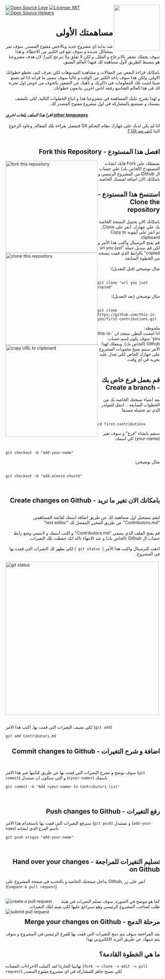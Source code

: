 [![Open Source Love](https://badges.frapsoft.com/os/v1/open-source.svg?v=103)](https://github.com/ellerbrock/open-source-badges/)
[<img align="right" width="150" src="https://firstcontributions.github.io/assets/Readme/join-slack-team.png">](https://join.slack.com/t/firstcontributors/shared_invite/enQtNjkxNzQwNzA2MTMwLTVhMWJjNjg2ODRlNWZhNjIzYjgwNDIyZWYwZjhjYTQ4OTBjMWM0MmFhZDUxNzBiYzczMGNiYzcxNjkzZDZlMDM)
[![License: MIT](https://img.shields.io/badge/License-MIT-green.svg)](https://opensource.org/licenses/MIT)
[![Open Source Helpers](https://www.codetriage.com/roshanjossey/first-contributions/badges/users.svg)](https://www.codetriage.com/roshanjossey/first-contributions)
# <div dir="rtl">مساهمتك الأولى</div>

<div dir="rtl">
 عند بداية اي مشروع جديد وبالاخص مفتوح المصدر, سوف تمر بمشاكل عديدة و سوف تقع في الكثير من الاخطاء, و هذا سوف يجعلك تشعر بالانزعاج و الملل, و لكن لا تقلق ولا تنزعج كثيرا, لان هدف مشروعنا هو تبسيط الطريق لأول مساهمة لك فيهذا العالم الشيق.
</div>

<br>

<div dir="rtl">
بامكانك قراءة البعض من المقالات و مشاهدة الفيديوهات لكي تعرف كيف تخطو خطواتك الاولي, ولكن هذا سوف ياخذ الكثير من الوقت و غالبا سوف تنسي ما قراته اذا لم تصنع شيئا لتثبت تلك المعلومات في ذاكرتك و ناهيك عن الشعور بالخوف من خوض اول تجربة لك في هذا العالم الشاسع رفقة اناس اخرين يتابعون خطواتك.
</div>

<br>

<div dir="rtl">
 و لهذا نقترح عليك المساهمة في مشروعنا هذا و اتباع الخطوات التالية, لكي تكتشف بنفسك و تستمتع بالمشاركة في اول مشروع مفتوح المصدر لك.  
</div>


#### *اقرا هذا الملف بلغات اخري [other languages](../Translations.md)* 


<div dir="rtl">
اذا لم يكن لديك علي جهازك نظام التحكم Git فتفضل بقراءة تلك المقالة, وعاود الرجوع الينا <a href="https://help.github.com/articles/set-up-git/">كيف تعد Git ؟ </a>
</div>
<br>

## <div dir="rtl"> افصل هذا المستودع - Fork this Repository </div>
<img style="float: left;" width="300" src="https://firstcontributions.github.io/assets/Readme/fork.png" alt="fork this repository" />
<div dir="rtl">
 بضغطك علي Fork فانك انشات المستودع (الخاص بك) علي حساب ال Github من المشروع الرئيسي و بامكانك الان اضافة لمستك الخاصة.
</div>

## <div dir="rtl"> استنسخ هذا المستودع  - Clone the repository </div>

<img style="float: left;" width="300" src="https://firstcontributions.github.io/assets/Readme/clone.png" alt="clone this repository" />

<div dir="rtl">
بامكانك الان تحميل النسخة الخاصة بك علي جهازك.
انقر على Clone, ثم انقر على أيقونة Copy to clipboard
</div>

<img style="float: left;" width="300" src="https://firstcontributions.github.io/assets/Readme/copy-to-clipboard.png" alt="copy URL to clipboard" />

<div dir="rtl">
قم بفتح الترمينال وأكتب هذا الأمر و لكن قم بتبديل جملة "url you just copied"  بالرابط الذي قمت بنسخه من الخطوة السابقة.
  
</div>

<br>

<div dir="rtl"> 
  مثال توضيحي (قبل التعديل):
</div>

<br>

```
git clone "url you just copied"
```


<div dir="rtl"> 
  مثال توضيحي (بعد التعديل):
</div>

<br>

```
git clone https://github.com/this-is-you/first-contributions.git
```
<div dir="rtl">
    ملحوظة:
</div>
<div dir="rtl">
اذا امعنت النظر, ستجد ان 'this-is-you' سوف يكون إسم حساب Github (الخاص بك), وبفعلك لهذا الامر سيتم نسخ محتويات المشروع علي جهازك الخاص لكي تعدل عليه بحرية في أي وقت.
</div>

<br>

## <div dir="rtl">  قم بعمل فرع خاص بك - Create a branch </div>

<div dir="rtl"> 
  بعد انشاء نسختك الخاصة بك من الخطوات السابقة ..   انتقل للفولدر الذي تم تحميله مسبقا
</div>

<br>

```
cd first-contributions
```

<div dir="rtl">
  سنقم بانشاء "فرع" و سوف تغير (your-name) الي اسمك
</div>
<br>

```
git checkout -b "add-your-name"
```

<div dir="rtl"> 
  مثال توضيحي:
</div>
<br>

```
git checkout -b "add-alonzo-church"
```

<br>

## <div dir="rtl">بامكانك الان تغير ما تريد - Create changes on Github</div></h2><br>


<div dir="rtl">
   لنقم بتسجيل اول مساهمة لك عن طريق اضافة اسمك لقائمة المساهمين "Contributors.md" عن طريق المحرر المفضل لك "text editor"   
</div><br>
<div dir="rtl">
 قم بفتح الملف الذي يسمي "Contributors.md" و اكتب اسمك و لاتنسي وضع رابط حساب ال Github (الخاص بك) و عند الانتهاء تاكد انك حفظت تلك التغيرات. 
</div><br>
<div dir="rtl">
 اذهب للترمينال واكتب هذا الأمر (<code> git status </code>) لكي يظهر لك التغيرات التي قمت بها في المشروع.
</div><br>
  <img align="center" width="500" src="https://firstcontributions.github.io/assets/Readme/git-status.png" alt="git status" /> 
 <br> <br>

لكي نضيف التغيرات التي قمت بها, اكتب هذا الامر (`git add`) 
  
</div>

```
git add Contributors.md
```
## <div dir="rtl">  اضافة و شرح التغيرات - Commit changes to Github</div></h2><br>


سوف توضح و تشرح التغيرات التي قمت بها عن طريق كتابتها عبر هذا الامر (`git commit`) و التي ستكون ان تستبدل (`<your-name>`) باسمك
<br>

```
git commit -m "Add <your-name> to Contributors list"
```

<br>

## <div dir="rtl">  رفع التغيرات - Push changes to Github </div>

سنرفع التغيرات التي قمت بها باستخدام هذا الامر (`git push`) و تستبدل (`add-your-name`) باسم الفرع الذي انشاته
<br>

```
git push origin "add-your-name"
```

<br>

## <div dir="rtl">  تسليم التغيرات للمراجعة - Hand over your changes on Github </div>

بداخل صفحتك الخاصة و بالتحديد في صفحة المشروع على Github, انقر على زر  (`Compare & pull request`)

<br>

<img style="float: left;" src="https://firstcontributions.github.io/assets/Readme/compare-and-pull.png" alt="create a pull request" />

<div dir="rtl">كما هو موضح في الصورة, سوف تسلم التغيرات في هيئة طلب لصاحب المشروع الرئيسي وهو  سيراجع عليها لكي يقيم لتلك التغيرات  </div>

<img style="float: left;" src="https://firstcontributions.github.io/assets/Readme/submit-pull-request.png" alt="submit pull request" />

## <div dir="rtl">  مرحلة الدمج - Merge your changes on Github </div>

<div dir="rtl">
<span></span>
 
   بعد المراجعة سوف يتم دمج التغيرات التي قمت بها للفرع الرئيسي في المشروع و سوف يتم تنبيهك عن طريق البريد الإلكتروني بهذا

</div>

## <div dir="rtl">ما هي الخطوة القادمة؟ </div>

 تهانينا الحارة! لقد اكملت الاجراءات المعتاده (`fork -> clone -> edit -> pull request`) لكي تصبح جاهز للمشاركة في اي مشروع مفتوح المصدر
<div dir="rtl">
 
 
